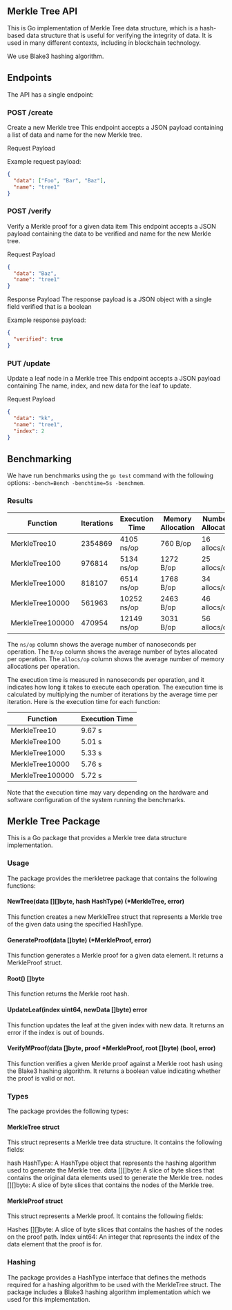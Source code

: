 ## Merkle Tree API
This is Go implementation of Merkle Tree data structure, 
which is a hash-based data structure that is useful for verifying the integrity of data.
It is used in many different contexts, including in blockchain technology.

We use Blake3 hashing algorithm.

## Endpoints
The API has a single endpoint:

### POST /create
Create a new Merkle tree
This endpoint accepts a JSON payload containing a list of data and name for the new Merkle tree.

Request Payload

Example request payload:
````json
{
  "data": ["Foo", "Bar", "Baz"],
  "name": "tree1"
}
````

### POST /verify
Verify a Merkle proof for a given data item
This endpoint accepts a JSON payload containing the data to be verified and name for the new Merkle tree.

Request Payload

````json
{
  "data": "Baz",
  "name": "tree1"
}

````


Response Payload
The response payload is a JSON object with a single field verified that is a boolean

Example response payload:

````json
{
  "verified": true
}
````

### PUT /update
Update a leaf node in a Merkle tree
This endpoint accepts a JSON payload containing The name, index, and new data for the leaf to update.

Request Payload

````json
{
  "data": "kk",
  "name": "tree1",
  "index": 2
}

````


## Benchmarking

We have run benchmarks using the `go test` command with the following options: `-bench=Bench -benchtime=5s -benchmem`.

### Results

| Function | Iterations | Execution Time | Memory Allocation | Number of Allocations |
| -------- | ---------- | -------------- | ----------------- | --------------------- |
| MerkleTree10 | 2354869 | 4105 ns/op | 760 B/op | 16 allocs/op |
| MerkleTree100 | 976814 | 5134 ns/op | 1272 B/op | 25 allocs/op |
| MerkleTree1000 | 818107 | 6514 ns/op | 1768 B/op | 34 allocs/op |
| MerkleTree10000 | 561963 | 10252 ns/op | 2463 B/op | 46 allocs/op |
| MerkleTree100000 | 470954 | 12149 ns/op | 3031 B/op | 56 allocs/op |

The `ns/op` column shows the average number of nanoseconds per operation. The `B/op` column shows the average number of bytes allocated per operation. The `allocs/op` column shows the average number of memory allocations per operation.

The execution time is measured in nanoseconds per operation, and it indicates how long it takes to execute each operation. The execution time is calculated by multiplying the number of iterations by the average time per iteration. Here is the execution time for each function:

| Function | Execution Time |
| -------- | -------------- |
| MerkleTree10 | 9.67 s |
| MerkleTree100 | 5.01 s |
| MerkleTree1000 | 5.33 s |
| MerkleTree10000 | 5.76 s |
| MerkleTree100000 | 5.72 s |

Note that the execution time may vary depending on the hardware and software configuration of the system running the benchmarks.

## Merkle Tree Package
This is a Go package that provides a Merkle tree data structure implementation.

### Usage
The package provides the merkletree package that contains the following functions:

#### NewTree(data [][]byte, hash HashType) (*MerkleTree, error)
This function creates a new MerkleTree struct that represents a Merkle tree of the given data using the specified HashType.

#### GenerateProof(data []byte) (*MerkleProof, error)
This function generates a Merkle proof for a given data element. It returns a MerkleProof struct.

#### Root() []byte
This function returns the Merkle root hash.

#### UpdateLeaf(index uint64, newData []byte) error
This function updates the leaf at the given index with new data. It returns an error if the index is out of bounds.

#### VerifyMProof(data []byte, proof *MerkleProof, root []byte) (bool, error)
This function verifies a given Merkle proof against a Merkle root hash using the Blake3 hashing algorithm. It returns a boolean value indicating whether the proof is valid or not.

### Types
The package provides the following types:

#### MerkleTree struct
This struct represents a Merkle tree data structure. It contains the following fields:

hash HashType: A HashType object that represents the hashing algorithm used to generate the Merkle tree.
data [][]byte: A slice of byte slices that contains the original data elements used to generate the Merkle tree.
nodes [][]byte: A slice of byte slices that contains the nodes of the Merkle tree.
#### MerkleProof struct
This struct represents a Merkle proof. It contains the following fields:

Hashes [][]byte: A slice of byte slices that contains the hashes of the nodes on the proof path.
Index uint64: An integer that represents the index of the data element that the proof is for.

### Hashing
The package provides a HashType interface that defines the methods required for a hashing algorithm to be used with the MerkleTree struct.
The package includes a Blake3 hashing algorithm implementation which we used for this implementation.